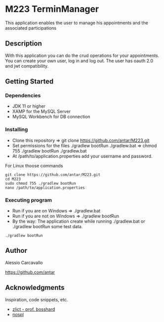 # M223 TerminManager

This application enables the user to manage his appointments and the associated participations

## Description

With this application you can do the crud operations for your appointments. You can create your own user, log in and log out. The user has oauth 2.0 and jwt compatibility.

## Getting Started

### Dependencies

* JDK 11 or higher
* XAMP for the MySQL Server
* MySQL Workbench for DB connection

### Installing

* Clone this repository => git clone https://github.com/antar/M223.git
* Set permissions for the files ./gradlew bootRun ./gradlew.bat => chmod 755 ./gradlew bootRun ./gradlew.bat
* At /path/to/application.properties add your username and password.

For Linux thoose commands
```
git clone https://github.com/antar/M223.git
cd M223
sudo chmod 755 ./gradlew bootRun
nano /path/to/application.properties
```

### Executing program

* Run if you are on Windows => ./gradlew.bat
* Run if you are not on Windows => ./gradlew bootRun
* By the way: The application create while running ./gradlew.bat or ./gradlew bootRun some test data. 
```
./gradlew bootRun
```

## Author

Alessio Carcavallo

https://github.com/antar


## Acknowledgments

Inspiration, code snippets, etc.
* [zlict - prof. bosshard](https://github.com/zlict/m223-punchclock-quarkus)
* [nospl](https://github.com/NosPL/spring-security/tree/master/src/main/java/com/example/security/security_config)
